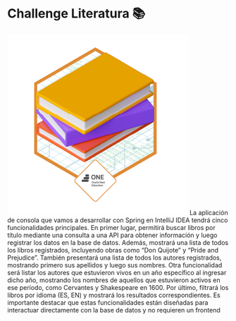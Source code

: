 # Challenge Literatura 📚

![Medallita](./imagenes/badge-literalura.png)
La aplicación de consola que vamos a desarrollar con Spring en IntelliJ IDEA tendrá cinco funcionalidades principales. En primer lugar, permitirá buscar libros por título mediante una consulta a una API para obtener información y luego registrar los datos en la base de datos. Además, mostrará una lista de todos los libros registrados, incluyendo obras como “Don Quijote” y “Pride and Prejudice”. También presentará una lista de todos los autores registrados, mostrando primero sus apellidos y luego sus nombres. Otra funcionalidad será listar los autores que estuvieron vivos en un año específico al ingresar dicho año, mostrando los nombres de aquellos que estuvieron activos en ese período, como Cervantes y Shakespeare en 1600. Por último, filtrará los libros por idioma (ES, EN) y mostrará los resultados correspondientes. Es importante destacar que estas funcionalidades están diseñadas para interactuar directamente con la base de datos y no requieren un frontend
